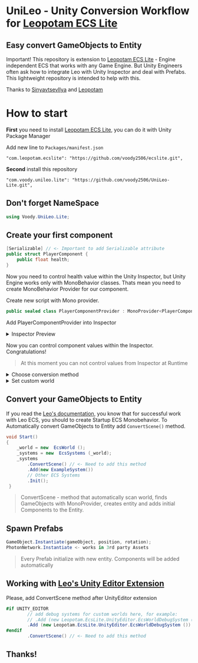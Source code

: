 # UniLeo - Unity Conversion Workflow for [Leopotam ECS Lite](https://github.com/Leopotam/ecslite)
## Easy convert GameObjects to Entity

Important! This repository is extension to [Leopotam ECS Lite](https://github.com/Leopotam/ecslite) - Engine independent ECS that works with any Game Engine. But Unity Engineers often ask how to integrate Leo with Unity Inspector and deal with Prefabs.
This lightweight repository is intended to help with this.

Thanks to [SinyavtsevIlya](https://github.com/SinyavtsevIlya) and [Leopotam](https://github.com/Leopotam/ecslite)

# How to start

**First** you need to install [Leopotam ECS Lite](https://github.com/Leopotam/ecslite), you can do it with Unity Package Manager

Add new line to `Packages/manifest.json`
```
"com.leopotam.ecslite": "https://github.com/voody2506/ecslite.git",
```
**Second** install this repository

```
"com.voody.unileo.lite": "https://github.com/voody2506/UniLeo-Lite.git",
```

## Don't forget NameSpace 

```csharp
using Voody.UniLeo.Lite;
```

## Create your first component
```csharp
[Serializable] // <- Important to add Serializable attribute
public struct PlayerComponent {
    public float health;
}
```
Now you need to control health value within the Unity Inspector,  but Unity Engine works only with MonoBehavior classes. Thats mean you need to create MonoBehavior Provider for our component.

Create new script with Mono provider.
```csharp
public sealed class PlayerComponentProvider : MonoProvider<PlayerComponent> { }
```
Add PlayerComponentProvider into Inspector
<details>
  <summary>Inspector Preview</summary>

![](https://i.ibb.co/wWQcFg4/2021-04-18-23-43-16.png)
</details>

Now you can control component values within the Inspector. Congratulations!

 > At this moment you can not control values from Inspector at Runtime

<details>
  <summary>Choose conversion method</summary>

![](https://i.ibb.co/ZT0K1z9/2021-05-19-13-07-35.png)

 > Convert And Inject - Just creates entitie with components based on GameObject
 
 > Convert And Destroy - Deletes GameObject after conversion
    
 > Convert And Save - Stores associated GameObject entity in ConvertToEntity Script
```csharp
	// Than just get value from ConvertToEntity MonoBehavior
	if (ConvertToEntity.TryGetEntity().HasValue) {
	  ConvertToEntity.TryGetEntity().Value
	}
```

</details>

<details>
  <summary>Set custom world</summary>

![](https://i.ibb.co/C50cQGm/2021-05-19-13-08-48.png)

 > You can easily set custom World
 
</details>


## Convert your GameObjects to Entity

If you read the [Leo's documentation](https://github.com/Leopotam/ecslite), you know that for successful work with Leo ECS, you should to create Startup ECS Monobehavior. To Automatically convert GameObjects to Entity add `ConvertScene()` method.

```csharp
void Start() 
{
    _world = new  EcsWorld ();    
    _systems = new  EcsSystems (_world);
    _systems
        .ConvertScene() // <- Need to add this method
        .Add(new ExampleSystem())
        // Other ECS Systems   
        .Init(); 
 }
```

> ConvertScene - method that automatically scan world, finds GameObjects with MonoProvider, creates entity and adds initial Components to the Entity.


## Spawn Prefabs

```csharp
GameObject.Instantiate(gameObject, position, rotation);
PhotonNetwork.Instantiate <- works in 3rd party Assets
```

 > Every Prefab initialize with new entity. Components will be added automatically

## Working with [Leo's Unity Editor Extension](https://github.com/Leopotam/ecslite-unityeditor)

Please, add ConvertScene method after UnityEditor extension

```csharp
#if UNITY_EDITOR
        // add debug systems for custom worlds here, for example:
        // .Add (new Leopotam.EcsLite.UnityEditor.EcsWorldDebugSystem ("events"))
        .Add (new Leopotam.EcsLite.UnityEditor.EcsWorldDebugSystem ())
#endif
        .ConvertScene() // <- Need to add this method

```

## Thanks!
